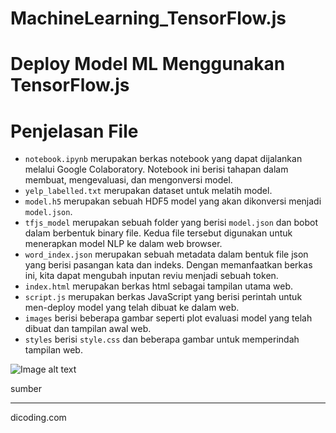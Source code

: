 # MachineLearning_TensorFlow.js

# Deploy Model ML Menggunakan TensorFlow.js

# Penjelasan File

- `notebook.ipynb` merupakan berkas notebook yang dapat dijalankan melalui Google Colaboratory. Notebook ini berisi tahapan dalam membuat, mengevaluasi, dan mengonversi model.
- `yelp_labelled.txt` merupakan dataset untuk melatih model.
- `model.h5` merupakan sebuah HDF5 model yang akan dikonversi menjadi `model.json`.
- `tfjs_model` merupakan sebuah folder yang berisi `model.json` dan bobot dalam berbentuk binary file. Kedua file tersebut digunakan untuk menerapkan model NLP ke dalam web browser.
- `word_index.json` merupakan sebuah metadata dalam bentuk file json yang berisi pasangan kata dan indeks. Dengan memanfaatkan berkas ini, kita dapat mengubah inputan reviu menjadi sebuah token.
- `index.html` merupakan berkas html sebagai tampilan utama web.
- `script.js` merupakan berkas JavaScript yang berisi perintah untuk men-deploy model yang telah dibuat ke dalam web.
- `images` berisi beberapa gambar seperti plot evaluasi model yang telah dibuat dan tampilan awal web.
- `styles` berisi `style.css` dan beberapa gambar untuk memperindah tampilan web.

![Image alt text](python-ML/images/hasil.png)


sumber

----
dicoding.com
